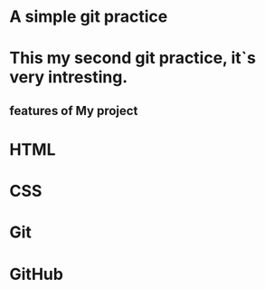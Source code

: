  # A simple git practice
 # This my second git practice, it`s very intresting.
## features of My project
# HTML
# CSS
# Git
# GitHub
